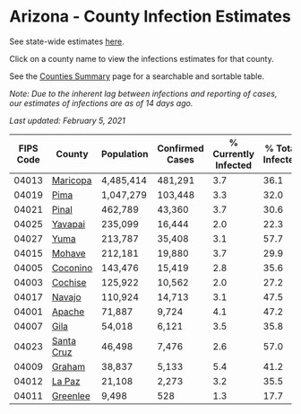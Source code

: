# Arizona - County Infection Estimates

See state-wide estimates [here](/infections/us-az).

Click on a county name to view the infections estimates for that county.

See the [Counties Summary](/infections/summary-counties) page for a searchable and sortable table.

*Note: Due to the inherent lag between infections and reporting of cases, our estimates of infections are as of 14 days ago.*

*Last updated: February 5, 2021*

|   FIPS Code |                   County |   Population |   Confirmed Cases |   % Currently Infected |   % Total Infected |
|-------------|--------------------------|--------------|-------------------|------------------------|--------------------|
|       04013 |     [Maricopa](maricopa) |    4,485,414 |           481,291 |                    3.7 |               36.1 |
|       04019 |             [Pima](pima) |    1,047,279 |           103,448 |                    3.3 |               32.0 |
|       04021 |           [Pinal](pinal) |      462,789 |            43,360 |                    3.7 |               30.6 |
|       04025 |       [Yavapai](yavapai) |      235,099 |            16,444 |                    2.0 |               22.3 |
|       04027 |             [Yuma](yuma) |      213,787 |            35,408 |                    3.1 |               57.7 |
|       04015 |         [Mohave](mohave) |      212,181 |            19,880 |                    3.7 |               29.9 |
|       04005 |     [Coconino](coconino) |      143,476 |            15,419 |                    2.8 |               35.6 |
|       04003 |       [Cochise](cochise) |      125,922 |            10,562 |                    2.0 |               27.2 |
|       04017 |         [Navajo](navajo) |      110,924 |            14,713 |                    3.1 |               47.5 |
|       04001 |         [Apache](apache) |       71,887 |             9,724 |                    4.1 |               47.2 |
|       04007 |             [Gila](gila) |       54,018 |             6,121 |                    3.5 |               35.8 |
|       04023 | [Santa Cruz](santa-cruz) |       46,498 |             7,476 |                    2.6 |               57.0 |
|       04009 |         [Graham](graham) |       38,837 |             5,133 |                    5.4 |               41.2 |
|       04012 |         [La Paz](la-paz) |       21,108 |             2,273 |                    3.2 |               35.5 |
|       04011 |     [Greenlee](greenlee) |        9,498 |               528 |                    1.3 |               17.7 |